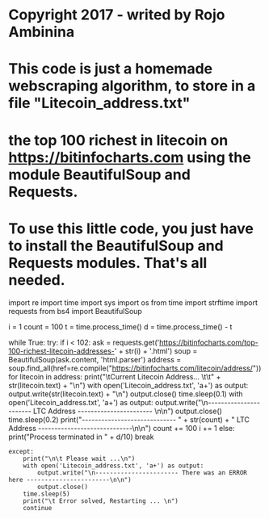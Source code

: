 # Copyright 2017 - writed by Rojo Ambinina

#  This code is just a homemade webscraping algorithm, to store in a file "Litecoin_address.txt" 
#  the top 100 richest in litecoin on https://bitinfocharts.com using the module BeautifulSoup and Requests.
#  To use this little code, you just have to install the BeautifulSoup and Requests modules. That's all needed.

 
import re
import time
import sys
import os
from time import strftime
import requests
from bs4 import BeautifulSoup

i = 1
count = 100
t = time.process_time()
d = time.process_time() - t

while True:
    try:
        if i < 102:
            ask = requests.get('https://bitinfocharts.com/top-100-richest-litecoin-addresses-' + str(i) + '.html')
            soup = BeautifulSoup(ask.content, 'html.parser')
            address = soup.find_all(href=re.compile("https://bitinfocharts.com/litecoin/address/"))
            for litecoin in address:
                print("\tCurrent Litecoin Address... \t\t" + str(litecoin.text) + "\n")
                with open('Litecoin_address.txt', 'a+') as output:
                    output.write(str(litecoin.text) + "\n")
                    output.close()
                    time.sleep(0.1)
            with open('Litecoin_address.txt', 'a+') as output:
                output.write("\n----------------------- LTC Address ----------------------- \n\n")
                output.close()
            time.sleep(0.2)
            print("----------------------------- " + str(count) + " LTC Address -----------------------------\n\n")
            count += 100
            i += 1
        else:
            print("Process terminated in " + d/10)
            break
          
    except:
        print("\n\t Please wait ...\n")
        with open('Litecoin_address.txt', 'a+') as output:
            output.write("\n----------------------- There was an ERROR here -----------------------\n\n")
            output.close()
        time.sleep(5)
        print("\t Error solved, Restarting ... \n")
        continue
